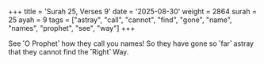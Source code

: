 +++
title = 'Surah 25, Verses 9'
date = '2025-08-30'
weight = 2864
surah = 25
ayah = 9
tags = ["astray", "call", "cannot", "find", "gone", "name", "names", "prophet", "see", "way"]
+++

See ˹O Prophet˺ how they call you names! So they have gone so ˹far˺ astray that they cannot find the ˹Right˺ Way.